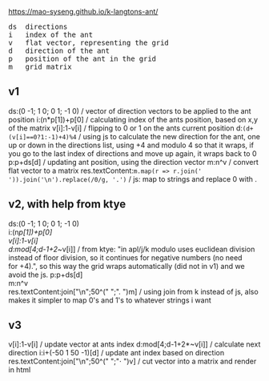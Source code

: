 https://mao-syseng.github.io/k-langtons-ant/


<pre>
ds  directions
i   index of the ant
v   flat vector, representing the grid
d   direction of the ant
p   position of the ant in the grid
m   grid matrix
</pre>

## v1
ds:(0 -1; 1 0; 0 1; -1 0)     / vector of direction vectors to be applied to the ant position
i:(n*p[1])+p[0]               / calculating index of the ants position, based on x,y of the matrix
v[i]:1-v[i]                   / flipping to 0 or 1 on the ants current position
d:`(d+(v[i]==0?1:-1)+4)%4`    / using js to calculate the new direction for the ant, one up or down in the directions list, using +4 and modulo 4 so that it wraps, if you go to the last index of directions and move up again, it wraps back to 0
p:p+ds[d]                     / updating ant position, using the direction vector
m:n^v                         / convert flat vector to a matrix
res.textContent:`m.map(r => r.join(' ')).join('\n').replace(/0/g, '.')` / js: map to strings and replace 0 with .


## v2, with help from ktye
ds:(0 -1; 1 0; 0 1; -1 0)         
i:(n*p[1])+p[0]                 
v[i]:1-v[i]                              
d:mod[4;d-1+2*~v[i]]                        / from ktye: "in apl/j/k modulo uses euclidean division instead of floor division, so it continues for negative numbers (no need for +4).", so this way the grid wraps automatically (did not in v1) and we avoid the js.
p:p+ds[d]           
m:n^v                                       
res.textContent:join["\n";50^("  ";". ")m]  / using join from k instead of js, also makes it simpler to map 0's and 1's to whatever strings i want


## v3
v[i]:1-v[i]                                 / update vector at ants index
d:mod[4;d-1+2*~v[i]]                        / calculate next direction
i:i+(-50 1 50 -1)[d]                        / update ant index based on direction
res.textContent:join["\n";50^("  ";"⋅ ")v]  / cut vector into a matrix and render in html
